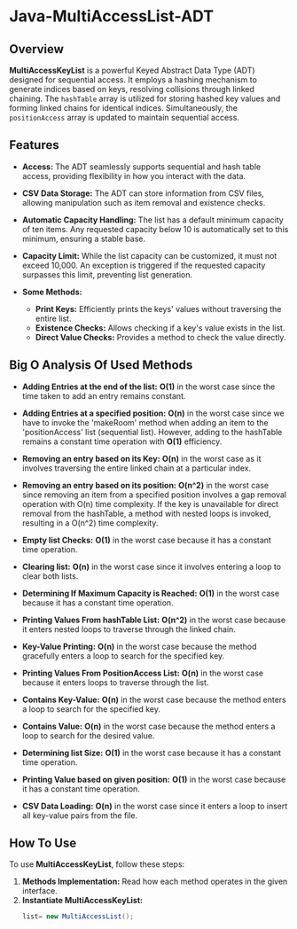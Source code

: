 # Java-MultiAccessList-ADT

## Overview

**MultiAccessKeyList** is a powerful Keyed Abstract Data Type (ADT) designed for sequential access. It employs a hashing mechanism to generate indices based on keys, resolving collisions through linked chaining. The `hashTable` array is utilized for storing hashed key values and forming linked chains for identical indices. Simultaneously, the `positionAccess` array is updated to maintain sequential access.

## Features

- **Access:** The ADT seamlessly supports sequential and hash table access, providing flexibility in how you interact with the data.
- **CSV Data Storage:** The ADT can store information from CSV files, allowing manipulation such as item removal and existence checks.

- **Automatic Capacity Handling:** The list has a default minimum capacity of ten items. Any requested capacity below 10 is automatically set to this minimum, ensuring a stable base.

- **Capacity Limit:** While the list capacity can be customized, it must not exceed 10,000. An exception is triggered if the requested capacity surpasses this limit, preventing list generation.

- **Some Methods:**
  - **Print Keys:** Efficiently prints the keys' values without traversing the entire list.
  - **Existence Checks:** Allows checking if a key's value exists in the list.
  - **Direct Value Checks:** Provides a method to check the value directly.

## Big O Analysis Of Used Methods

- **Adding Entries at the end of the list:** **O(1)** in the worst case since the time taken to add an entry remains constant.
  
- **Adding Entries at a specified position:** **O(n)** in the worst case since we have to invoke the 'makeRoom' method when adding an item to the 'positionAccess' list (sequential list). However, adding to the hashTable remains a constant time operation with **O(1)** efficiency.

- **Removing an entry based on its Key:** **O(n)** in the worst case as it involves traversing the entire linked chain at a particular index.
  
- **Removing an entry based on its position:** **O(n^2)** in the worst case since removing an item from a specified position involves a gap removal operation with O(n) time complexity. If the key is unavailable for direct removal from the hashTable, a method with nested loops is invoked, resulting in a O(n^2) time complexity.

- **Empty list Checks:** **O(1)** in the worst case because it has a constant time operation.
  
- **Clearing list:** **O(n)** in the worst case since it involves entering a loop to clear both lists.

- **Determining If Maximum Capacity is Reached:** **O(1)** in the worst case because it has a constant time operation.

- **Printing Values From hashTable List:** **O(n^2)** in the worst case because it enters nested loops to traverse through the linked chain.

- **Key-Value Printing:** **O(n)** in the worst case because the method gracefully enters a loop to search for the specified key.

- **Printing Values From PositionAccess List:** **O(n)** in the worst case because it enters loops to traverse through the list.
  
- **Contains Key-Value:** **O(n)** in the worst case because the method enters a loop to search for the specified key.
  
- **Contains Value:** **O(n)** in the worst case because the method enters a loop to search for the desired value.
  
- **Determining list Size:** **O(1)** in the worst case because it has a constant time operation.

- **Printing Value based on given position:** **O(1)** in the worst case because it has a constant time operation.

- **CSV Data Loading:** **O(n)** in the worst case since it enters a loop to insert all key-value pairs from the file.

## How To Use

To use **MultiAccessKeyList**, follow these steps:

1. **Methods Implementation:**
   Read how each method operates in the given interface.
2. **Instantiate MultiAccessKeyList:**
   ``` Java
   list= new MultiAccessList();
     
